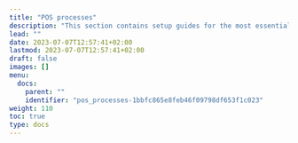 ```yaml
---
title: "POS processes"
description: "This section contains setup guides for the most essential POS processes in our retail solution."
lead: ""
date: 2023-07-07T12:57:41+02:00
lastmod: 2023-07-07T12:57:41+02:00
draft: false
images: []
menu:
  docs:
    parent: ""
    identifier: "pos_processes-1bbfc865e8feb46f09798df653f1c023"
weight: 110
toc: true
type: docs
---
```

